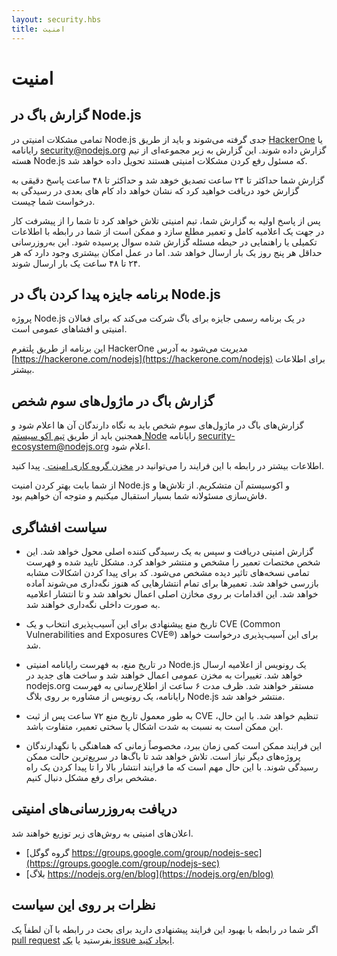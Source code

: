 ```yaml
---
layout: security.hbs
title: امنیت
---
```


# امنیت

## گزارش باگ در Node.js

تمامی مشکلات امنیتی در Node.js جدی گرفته می‌شوند و باید از طریق [HackerOne](https://hackerone.com/nodejs) یا رایانامه [security@nodejs.org](mailto:security@nodejs.org) گزارش داده شوند. این گزارش به زیر مجموعه‌ای از تیم هسته Node.js که مسئول رفع کردن مشکلات امنیتی هستند تحویل داده خواهد شد.


گزارش شما حداکثر تا ۲۴ ساعت تصدیق خوهد شد و حداکثر تا ۴۸ ساعت پاسخ دقیقی به گزارش خود دریافت خواهید کرد که نشان خواهد داد کام های بعدی در رسیدگی به درخواست شما چیست.
 
 پس از پاسخ اولیه به گزارش شما، تیم امنیتی تلاش خواهد کرد تا شما را از پیشرفت کار در جهت یک اعلامیه کامل  و تعمیر مطلع سازد و ممکن است از شما در رابطه با اطلاعات تکمیلی یا راهنمایی در حیطه مسئله گزارش شده سوال پرسیده شود. این به‌روزرسانی حداقل هر پنج روز یک بار ارسال خواهد شد. اما در عمل امکان بیشتری وجود دارد که هر ۲۴ تا ۴۸ ساعت یک بار ارسال شوند.

 
##  برنامه جایزه پیدا کردن باگ در Node.js
 
پروژه Node.js در یک برنامه رسمی جایزه برای باگ شرکت می‌کند که برای فعالان امنیتی و  افشاهای عمومی است.

این برنامه از طریق پلتفرم HackerOne مدیریت می‌شود به آدرس  [https://hackerone.com/nodejs](https://hackerone.com/nodejs) برای اطلاعات بیشتر.

## گزارش باگ در ماژول‌های سوم شخص

گزارش‌های  باگ در ماژول‌های سوم شخص باید به نگاه دارندگان آن ها اعلام شود و همجنین باید از طریق [تیم اکو سیستم Node](https://hackerone.com/nodejs-ecosystem) رایانامه  [security-ecosystem@nodejs.org](mailto:security-ecosystem@nodejs.org)  اعلام شود.
 

اطلاعات بیشتر در رابطه با این فرایند را می‌توانید در  [مخزن گروه کاری امینت ](https://github.com/nodejs/security-wg/blob/master/processes/third_party_vuln_process.md).
پیدا کنید.

از شما بابت بهتر کردن امنیت Node.js و اکوسیستم آن متشکریم. 
از تلاش‌ها  و فاش‌سازی مسئولانه شما بسیار استقبال میکنیم و متوجه آن خواهیم بود.


## سیاست افشاگری

- گزارش امنیتی دریافت و سپس به یک رسیدگی کننده اصلی محول خواهد شد. این شخص مختصات تعمیر را مشخص و منتشر خواهد کرد.
مشکل تایید شده و فهرست تمامی نسخه‌های تاثیر دیده مشخص می‌شود. کد برای پیدا کردن اشکالات مشابه بازرسی خواهد شد.
تعمیرها برای تمام انتشارهایی که هنوز نگه‌داری می‌شوند آماده خواهد شد.
این اقدامات بر روی مخازن اصلی اعمال نخواهد شد و تا انتشار اعلامیه به صورت داخلی نگه‌داری خواهند شد. 

- تاریخ منع پیشنهادی برای این آسیب‌پذیری انتخاب و یک CVE (Common Vulnerabilities and Exposures  CVE®) برای این آسیب‌پذیری درخواست خواهد شد. 

- در تاریخ منع، به فهرست رایانامه امنیتی Node.js یک رونویس از اعلامیه ارسال خواهد شد. 
تغییرات به مخزن عمومی اعمال خواهند شد و ساخت های جدید در nodejs.org مستقر خواهند شد. 
ظرف مدت ۶ ساعت از اطلاع‌رسانی به فهرست رایانامه، یک رونویس از مشاوره بر روی بلاگ Node.js منتشر خواهد شد.


- به طور معمول تاریخ منع ۷۲ ساعت پس از ثبت CVE تنظیم خواهد شد. با این حال، این ممکن است به نسبت به شدت اشکال یا سختی تعمیر، متفاوت باشد.


- این فرایند ممکن است کمی زمان ببرد، مخصوصاً زمانی که هماهنگی با نگهدارندگان پروژه‌های دیگر نیاز است.
تلاش خواهد شد تا باگ‌ها در سریع‌ترین حالت ممکن رسیدگی شوند. با این حال مهم است که ما فرایند انتشار بالا را تا پیدا کردن یک راه مشخص برای رفع مشکل دنبال کنیم.

##   دریافت به‌روزرسانی‌های امنیتی


اعلان‌های امنیتی به روش‌های زیر توزیع خواهند شد.

- [گروه گوگل https://groups.google.com/group/nodejs-sec](https://groups.google.com/group/nodejs-sec)
- [بلاگ https://nodejs.org/en/blog](https://nodejs.org/en/blog)

##   نظرات بر روی این سیاست

اگر شما در رابطه با بهبود این فرایند پیشنهادی دارید برای بحث در رابطه با آن لطفاً یک [pull request](https://github.com/nodejs/nodejs.org) بفرستید یا  [یک   issue ایجاد کنید](https://github.com/nodejs/security-wg/issues/new).
